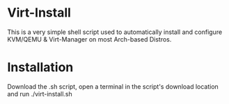 # Virt-Install
This is a very simple shell script used to automatically install and configure KVM/QEMU & Virt-Manager on most Arch-based Distros.
# Installation
Download the .sh script, open a terminal in the script's download location and run ./virt-install.sh
